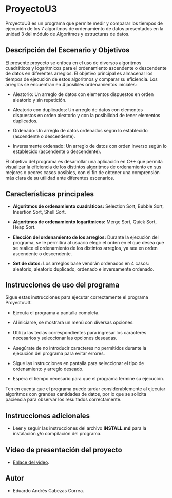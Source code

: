 # ProyectoU3

ProyectoU3 es un programa que permite medir y comparar los tiempos de ejecución de los 7 algoritmos de ordenamiento de datos presentados en la unidad 3 del módulo de Algoritmos y estructuras de datos.

## Descripción del Escenario y Objetivos

El presente proyecto se enfoca en el uso de diversos algoritmos cuadráticos y logarítmicos para el ordenamiento ascendente o descendente de datos en diferentes arreglos. El objetivo principal es almacenar los tiempos de ejecución de estos algoritmos y comparar su eficiencia. Los arreglos se encuentran en 4 posibles ordenamientos iniciales:

- Aleatorio: Un arreglo de datos con elementos dispuestos en orden aleatorio y sin repetición.

- Aleatorio con duplicados: Un arreglo de datos con elementos dispuestos en orden aleatorio y con la posibilidad de tener elementos duplicados.

- Ordenado: Un arreglo de datos ordenados según lo establecido (ascendente o descendente).

- Inversamente ordenado: Un arreglo de datos con orden inverso según lo establecido (ascendente o descendente).

El objetivo del programa es desarrollar una aplicación en C++ que permita visualizar la eficiencia de los distintos algoritmos de ordenamiento en sus mejores o peores casos posibles, con el fin de obtener una comprensión más clara de su utilidad ante diferentes escenarios.

## Características principales

- **Algoritmos de ordenamiento cuadráticos:** Selection Sort, Bubble Sort, Insertion Sort, Shell Sort.

- **Algoritmos de ordenamiento logarítmicos:** Merge Sort, Quick Sort, Heap Sort.

- **Elección del ordenamiento de los arreglos:** Durante la ejecución del programa, se le permitirá al usuario elegir el orden en el que desea que se realice el ordenamiento de los distintos arreglos, ya sea en orden ascendente o descendente.

- **Set de datos:** Los arreglos base vendrán ordenados en 4 casos: aleatorio, aleatorio duplicado, ordenado e inversamente ordenado.

## Instrucciones de uso del programa

Sigue estas instrucciones para ejecutar correctamente el programa ProyectoU3:

- Ejecuta el programa a pantalla completa.

- Al iniciarse, se mostrará un menú con diversas opciones.

- Utiliza las teclas correspondientes para ingresar los caracteres necesarios y seleccionar las opciones deseadas.

- Asegúrate de no introducir caracteres no permitidos durante la ejecución del programa para evitar errores.

- Sigue las instrucciones en pantalla para seleccionar el tipo de ordenamiento y arreglo deseado.

- Espera el tiempo necesario para que el programa termine su ejecución.

Ten en cuenta que el programa puede tardar considerablemente al ejecutar algoritmos con grandes cantidades de datos, por lo que se solicita paciencia para observar los resultados correctamente.

## Instrucciones adicionales

- Leer y seguir las instrucciones del archivo **INSTALL.md** para la instalación y/o compilación del programa.

## Video de presentación del proyecto 

- [Enlace del video](https://youtu.be/JrVgmbZ6pLI).

## Autor

- Eduardo Andrés Cabezas Correa.